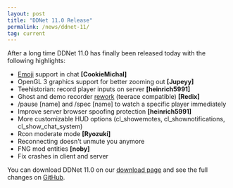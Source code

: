 ```yaml
---
layout: post
title: "DDNet 11.0 Release"
permalink: /news/ddnet-11/
tag: current
---
```


After a long time DDNet 11.0 has finally been released today with the following highlights:

<ul>
  <li><a href="https://github.com/ddnet/ddnet/tree/214a8ba10a8931f644692e237a1e0d87dbbb2528/data/emojis">Emoji</a> support in chat <strong>[CookieMichal]</strong></li>
  <li>OpenGL 3 graphics support for better zooming out <strong>[Jupeyy]</strong></li>
  <li>Teehistorian: record player inputs on server <strong>[heinrich5991]</strong></li>
  <li>Ghost and demo recorder <a href="https://github.com/ddnet/ddnet/pull/869">rework</a> (teerace compatible) <strong>[Redix]</strong></li>
  <li>/pause [name] and /spec [name] to watch a specific player immediately</li>
  <li>Improve server browser spoofing protection <strong>[heinrich5991]</strong></li>
  <li>More customizable HUD options (cl_showemotes, cl_shownotifications, cl_show_chat_system)</li>
  <li>Rcon moderate mode <strong>[Ryozuki]</strong></li>
  <li>Reconnecting doesn't unmute you anymore</li>
  <li>FNG mod entities <strong>[noby]</strong></li>
  <li>Fix crashes in client and server</li>
</ul>

You can download DDNet 11.0 on our [download page](https://ddnet.org/downloads/) and see the full changes on [GitHub](https://github.com/ddnet/ddnet/compare/10.8.6...11.0).
